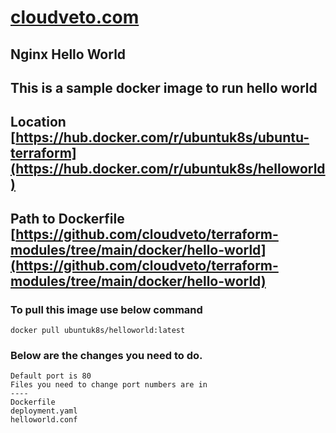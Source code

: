 # [cloudveto.com](https://cloudveto.com)
## Nginx Hello World
## This is a sample docker image to run hello world
## Location [https://hub.docker.com/r/ubuntuk8s/ubuntu-terraform](https://hub.docker.com/r/ubuntuk8s/helloworld)
## Path to Dockerfile [https://github.com/cloudveto/terraform-modules/tree/main/docker/hello-world](https://github.com/cloudveto/terraform-modules/tree/main/docker/hello-world)
### To pull this image use below command
```
docker pull ubuntuk8s/helloworld:latest
```

### Below are the changes you need to do.
```
Default port is 80
Files you need to change port numbers are in
----
Dockerfile
deployment.yaml
helloworld.conf
```